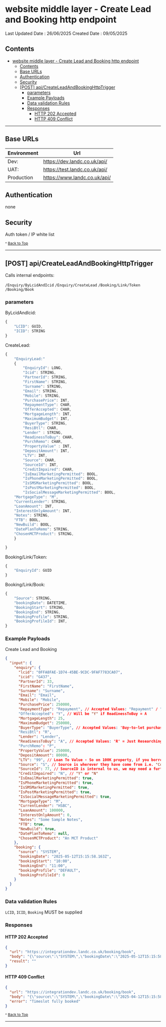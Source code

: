 # website middle layer - Create Lead and Booking http endpoint

Last Updated Date : 26/06/2025
Created Date : 09/05/2025

## Contents

- [website middle layer - Create Lead and Booking http endpoint](#website-middle-layer---create-lead-and-booking-http-endpoint)
  - [Contents](#contents)
  - [Base URLs](#base-urls)
  - [Authentication](#authentication)
  - [Security](#security)
  - [\[POST\] api/CreateLeadAndBookingHttpTrigger](#post-apicreateleadandbookinghttptrigger)
    - [parameters](#parameters)
    - [Example Payloads](#example-payloads)
    - [Data validation Rules](#data-validation-rules)
    - [Responses](#responses)
      - [HTTP 202 Accepted](#http-202-accepted)
      - [HTTP 409 Conflict](#http-409-conflict)

---

## Base URLs

| Environment | Url                           |
| ----------- | ----------------------------- |
| Dev:        | https://dev.landc.co.uk/api/  |
| UAT:        | https://test.landc.co.uk/api/ |
| Production  | https://www.landc.co.uk/api/  |

## Authentication

none

## Security

Auth token / IP white list

<small>^ [Back to Top](#website-middle-layer---create-lead-and-booking-http-endpoint)</small>

---

## [POST] api/CreateLeadAndBookingHttpTrigger

Calls internal endpoints:

`/Enquiry/ByLcidAndIcid`
`/Enquiry/CreateLead`
`/Booking/Link/Token`
`/Booking/Book`

### parameters

ByLcidAndIcid:

```ts
{
	"LCID": GUID,
	"ICID": STRING
}
```

CreateLead:

```ts
{
	"EnquiryLead:"
	{
		"EnquiryId": LONG,
		"Icid": STRING,
		"PartnerId": STRING,
		"FirstName": STRING,
		"Surname": STRING,
		"Email": STRING,
		"Mobile": STRING,
		"PurchasePrice": INT,
		"RepaymentType": CHAR,
		"OfferAccepted": CHAR,
		"MortgageLength": INT,
		"MaximumBudget": INT,
		"BuyerType": STRING,
		"ResiBtl": CHAR,
		"Lender" : STRING,
		"ReadinessToBuy": CHAR,
		"PurchRemo": CHAR,
		"PropertyValue" : INT,
		"DepositAmount": INT,
		"LTV": INT,
		"Source": CHAR,
		"SourceId": INT,
		"CreditImpaired": CHAR,
		"IsEmailMarketingPermitted": BOOL,
		"IsPhoneMarketingPermitted": BOOL,
		"IsSMSMarketingPermitted": BOOL,
		"IsPostMarketingPermitted": BOOL,
		"IsSocialMessageMarketingPermitted": BOOL,
    "MortgageType": "M",
    "CurrentLender": STRING,
    "LoanAmount": INT,
    "InterestOnlyAmount": INT,
    "Notes": STRING,
    "FTB": BOOL,
    "NewBuild": BOOL,
    "DatePlanToRemo": STRING,
    "ChosenMCTProduct": STRING,
	}

}
```

Booking/Link/Token:

```ts
{
	"EnquiryId": GUID
}
```

Booking/Link/Book:

```ts
{
	"Source": STRING,
	"bookingDate": DATETIME,
	"BookingStart": STRING,
	"BookingEnd": STRING,
	"BookingProfile": STRING,
	"BookingProfileId": INT,
}
```

### Example Payloads

Create Lead and Booking

```json
{
  "input": {
    "enquiry": {
      "lcid": "0FFA8FAE-1D74-45BE-9CDC-9FAF7783CA07",
      "icid": "G437",
      "PartnerId": 33,
      "FirstName": "FirstName",
      "Surname": "Surname",
      "Email": "Email",
      "Mobile": "Mobile",
      "PurchasePrice": 250000,
      "RepaymentType": "Repayment", // Accepted Values: "Repayment" / "Interest Only" / "Both"
      "OfferAccepted": "Y", // Will be "Y" if ReadinessToBuy = A
      "MortgageLength": 25,
      "MaximumBudget": 250000,
      "BuyerType": "BuyerType", // Accepted Values: 'Buy-to-let purchase' / 'Buy-to-let remortgage' / 'Downsizer' / 'First Time Buyer' / 'Investor' / 'Mover' / 'Residential purchase' / 'Residential remortgage' / Second Stepper'
      "ResiBtl": "R",
      "Lender": "Lender",
      "ReadinessToBuy": "A", // Accepted Values: 'R' = Just Researching / 'V' = Viewing Properties / 'M' = Made an Offer / 'A' = Offer Accepted
      "PurchRemo": "P",
      "PropertyValue": 250000,
      "DepositAmount": 80000,
      "LTV": "99", // Loan To Value - So on 100K property, if you borrow 50K your LTV is 50%
      "Source": "S", // Source is wherever they have come from i.e. "Compare The Market / Used Us Before / Andrew Grant"
      "SourceId": 77, // SourceID is internal to us, we may need a further discussion around this
      "CreditImpaired": "N", // "Y" or "N"
      "IsEmailMarketingPermitted": true,
      "IsPhoneMarketingPermitted": true,
      "IsSMSMarketingPermitted": true,
      "IsPostMarketingPermitted": true,
      "IsSocialMessageMarketingPermitted": true,
      "MortgageType": "M",
      "CurrentLender": "HSBC",
      "LoanAmount": 100000,
      "InterestOnlyAmount": 0,
      "Notes": "Some Sample Notes",
      "FTB": true,
      "NewBuild": true,
      "DatePlanToRemo": null,
      "ChosenMCTProduct": "An MCT Product"
    },
    "booking": {
      "source": "SYSTEM",
      "bookingDate": "2025-05-12T15:15:58.163Z",
      "bookingStart": "10:00",
      "bookingEnd": "11:00",
      "bookingProfile": "DEFAULT",
      "bookingProfileId": 0
    }
  }
}
```

### Data validation Rules

`LCID`, `ICID`, `Booking` MUST be supplied

### Responses

#### HTTP 202 Accepted

```json
{
  "url": "https://integrationdev.landc.co.uk/booking/book",
  "body": "{\"source\":\"SYSTEM\",\"bookingDate\":\"2025-05-12T15:15:58.163Z\",\"bookingStart\":\"10:00\",\"bookingEnd\":\"11:00\",\"bookingProfile\":\"DEFAULT\",\"bookingProfileId\":0}",
  "result": ""
}
```

#### HTTP 409 Conflict

```json
{
  "url": "https://integrationdev.landc.co.uk/booking/book",
  "body": "{\"source\":\"SYSTEM\",\"bookingDate\":\"2025-04-12T15:15:58.163Z\",\"bookingStart\":\"10:00\",\"bookingEnd\":\"11:00\",\"bookingProfile\":\"DEFAULT\",\"bookingProfileId\":0}",
  "error": "Timeslot fully booked"
}
```

<small>^ [Back to Top](#website-middle-layer---create-lead-and-booking-http-endpoint)</small>

---
